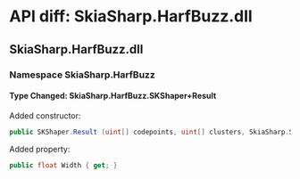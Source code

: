 # API diff: SkiaSharp.HarfBuzz.dll

## SkiaSharp.HarfBuzz.dll

### Namespace SkiaSharp.HarfBuzz

#### Type Changed: SkiaSharp.HarfBuzz.SKShaper+Result

Added constructor:

```csharp
public SKShaper.Result (uint[] codepoints, uint[] clusters, SkiaSharp.SKPoint[] points, float width);
```

Added property:

```csharp
public float Width { get; }
```

